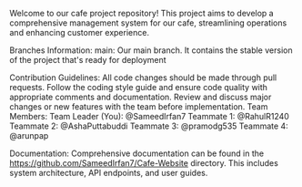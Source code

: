 Welcome to our cafe project repository! 
This project aims to develop a comprehensive management system for our cafe, 
streamlining operations and enhancing customer experience.

Branches Information:
main: Our main branch. It contains the stable version of the project that's ready for deployment

Contribution Guidelines:
All code changes should be made through pull requests.
Follow the coding style guide and ensure code quality with appropriate comments and documentation.
Review and discuss major changes or new features with the team before implementation.
Team Members:
Team Leader (You): @SameedIrfan7
Teammate 1: @RahulR1240
Teammate 2: @AshaPuttabuddi
Teammate 3: @pramodg535
Teammate 4: @arunpap


Documentation:
Comprehensive documentation can be found in the
https://github.com/SameedIrfan7/Cafe-Website directory.
This includes system architecture, API endpoints, and user guides.
